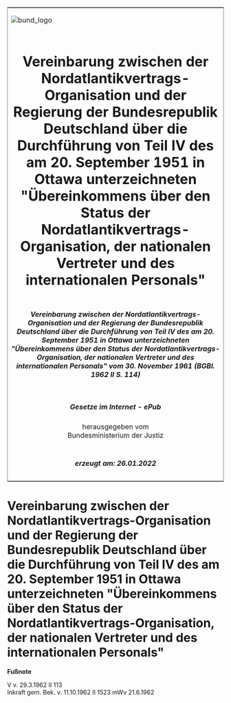 <span id="DECKBLATT.html"></span>

<table border="0" frame="border" width="100%">

<tr valign="top">

<td align="left">

![bund\_logo](BfJ_2021_Web_de_de.gif)

</td>

<td align="right">

 

</td>

</tr>

<tr align="center" valign="middle">

<td colspan="2">

# Vereinbarung zwischen der Nordatlantikvertrags-Organisation und der Regierung der Bundesrepublik Deutschland über die Durchführung von Teil IV des am 20. September 1951 in Ottawa unterzeichneten "Übereinkommens über den Status der Nordatlantikvertrags-Organisation, der nationalen Vertreter und des internationalen Personals"

</td>

</tr>

<tr align="center" valign="middle">

<td colspan="2">

##### Vereinbarung zwischen der Nordatlantikvertrags-Organisation und der Regierung der Bundesrepublik Deutschland über die Durchführung von Teil IV des am 20. September 1951 in Ottawa unterzeichneten "Übereinkommens über den Status der Nordatlantikvertrags-Organisation, der nationalen Vertreter und des internationalen Personals" vom 30. November 1961 (BGBl. 1962 II S. 114)

</td>

</tr>

<tr align="center" valign="middle">

<td colspan="2">

  
  

##### Gesetze im Internet - ePub  
  
herausgegeben vom  
Bundesministerium der Justiz

</td>

</tr>

<tr align="center" valign="bottom">

<td colspan="2">

  
  

##### erzeugt am: 26.01.2022

</td>

</tr>

</table>

<span id="BJNR201140962.html"></span>

# Vereinbarung zwischen der Nordatlantikvertrags-Organisation und der Regierung der Bundesrepublik Deutschland über die Durchführung von Teil IV des am 20. September 1951 in Ottawa unterzeichneten "Übereinkommens über den Status der Nordatlantikvertrags-Organisation, der nationalen Vertreter und des internationalen Personals"

<div>

  
**Fußnote**

<div class="jnhtml">

<div>

<div class="jurAbsatz">

V v. 29.3.1962 II 113  
Inkraft gem. Bek. v. 11.10.1962 II 1523 mWv 21.6.1962

</div>

</div>

</div>

</div>
